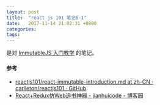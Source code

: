 ```yaml
---
layout: post
title:  "react js 101 笔记6-1"
date:   2017-11-14 21:02:31 +0800
categories:  
tags: 
---
```


是对 [ImmutableJS 入门教学](https://github.com/carlleton/reactjs101/blob/zh-CN/Ch06/react-immutable-introduction.md) 的笔记。


#### 参考 ####

* [reactjs101/react-immutable-introduction.md at zh-CN · carlleton/reactjs101 · GitHub](https://github.com/carlleton/reactjs101/blob/zh-CN/Ch06/react-immutable-introduction.md)
* [React+Redux仿Web追书神器 - jianhuicode - 博客园](http://www.cnblogs.com/lmf-techniques/p/7852525.html)